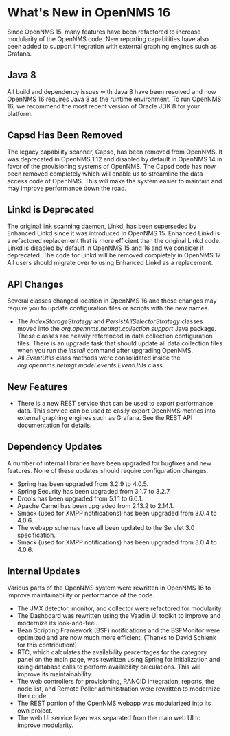 What's New in OpenNMS 16
========================

Since OpenNMS 15, many features have been refactored to increase modularity of the OpenNMS code. New reporting capabilities have also been added to
support integration with external graphing engines such as Grafana.

Java 8
------

All build and dependency issues with Java 8 have been resolved and now OpenNMS 16 requires Java 8 as the runtime environment. To run OpenNMS 16,
we recommend the most recent version of Oracle JDK 8 for your platform.

Capsd Has Been Removed
----------------------

The legacy capability scanner, Capsd, has been removed from OpenNMS. It was deprecated in OpenNMS 1.12 and disabled by default in 
OpenNMS 14 in favor of the provisioning systems of OpenNMS. The Capsd code has now been removed completely which will enable us to
streamline the data access code of OpenNMS. This will make the system easier to maintain and may improve performance down the road.

Linkd is Deprecated
-------------------

The original link scanning daemon, Linkd, has been superseded by Enhanced Linkd since it was introduced in OpenNMS 15. 
Enhanced Linkd is a refactored replacement that is more efficient than the original Linkd code. 
Linkd is disabled by default in OpenNMS 15 and 16 and we consider it deprecated. 
The code for Linkd will be removed completely in OpenNMS 17. 
All users should migrate over to using Enhanced Linkd as a replacement.

API Changes
-----------

Several classes changed location in OpenNMS 16 and these changes may require you to update configuration files or scripts with the new names.

* The *IndexStorageStrategy* and *PersistAllSelectorStrategy* classes moved into the *org.opennms.netmgt.collection.support* Java package. These classes 
  are heavily referenced in data collection configuration files. There is an upgrade task that should update all data collection files when you 
  run the *install* command after upgrading OpenNMS.
* All *EventUtils* class methods were consolidated inside the *org.opennms.netmgt.model.events.EventUtils* class.

New Features
------------

* There is a new REST service that can be used to export performance data. This service can be used to easily export OpenNMS metrics into external
  graphing engines such as Grafana. See the REST API documentation for details.

Dependency Updates
------------------

A number of internal libraries have been upgraded for bugfixes and new features. None of these updates should require configuration changes.

* Spring has been upgraded from 3.2.9 to 4.0.5.
* Spring Security has been upgraded from 3.1.7 to 3.2.7.
* Drools has been upgraded from 5.1.1 to 6.0.1.
* Apache Camel has been upgraded from 2.13.2 to 2.14.1.
* Smack (used for XMPP notifications) has been upgraded from 3.0.4 to 4.0.6.
* The webapp schemas have all been updated to the Servlet 3.0 specification.
* Smack (used for XMPP notifications) has been upgraded from 3.0.4 to 4.0.6.

Internal Updates
----------------

Various parts of the OpenNMS system were rewritten in OpenNMS 16 to improve maintainability or performance of the code.

* The JMX detector, monitor, and collector were refactored for modularity.
* The Dashboard was rewritten using the Vaadin UI toolkit to improve and modernize its look-and-feel.
* Bean Scripting Framework (BSF) notifications and the BSFMonitor were optimized and are now much more efficient. (Thanks to David Schlenk for this contribution!)
* RTC, which calculates the availability percentages for the category panel on the main page, was rewritten using Spring for initialization and 
  using database calls to perform availability calculations. This will improve its maintainability.
* The web controllers for provisioning, RANCID integration, reports, the node list, and Remote Poller administration were rewritten
  to modernize their code.
* The REST portion of the OpenNMS webapp was modularized into its own project.
* The web UI service layer was separated from the main web UI to improve modularity.


[GNU Affero General Public License 3.0]: http://www.gnu.org/licenses/agpl-3.0.html
